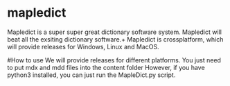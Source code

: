 # mapledict
Mapledict is a super super great dictionary software system.
Mapledict will beat all the exsiting dictionary software.+
Mapledict is crossplatform, which will provide releases for Windows, Linux and MacOS.

#How to use 
We will provide releases for different platforms. 
You just need to put mdx and mdd files into the content folder
However, if you have python3 installed, you can just run the MapleDict.py script.


